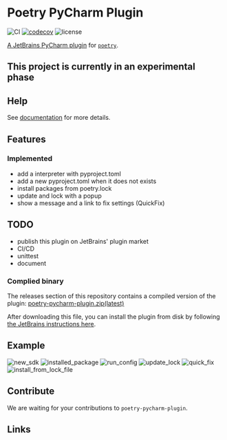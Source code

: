 # Poetry PyCharm Plugin
![CI](https://github.com/koxudaxi/poetry-pycharm-plugin/workflows/CI/badge.svg)
[![codecov](https://codecov.io/gh/koxudaxi/poetry-pycharm-plugin/branch/master/graph/badge.svg)](https://codecov.io/gh/koxudaxi/poetry-pycharm-plugin)
![license](https://img.shields.io/github/license/koxudaxi/poetry-pycharm-plugin.svg)

[A JetBrains PyCharm plugin]() for [`poetry`](https://python-poetry.org/).

## This project is currently in an experimental phase

## Help
See [documentation](https://koxudaxi.github.io/poetry-pycharm-plugin/) for more details.


##  Features
### Implemented
- add a interpreter with pyproject.toml
- add a new pyproject.toml when it does not exists
- install packages from poetry.lock
- update and lock with a popup
- show a message and a link to fix settings (QuickFix)

## TODO 
- publish this plugin on JetBrains' plugin market 
- CI/CD
- unittest
- document

### Complied binary
The releases section of this repository contains a compiled version of the plugin: [poetry-pycharm-plugin.zip(latest)](https://github.com/koxudaxi/poetry-pycharm-plugin/releases/latest/download/poetry-pycharm-plugin.zip)

After downloading this file, you can install the plugin from disk by following [the JetBrains instructions here](https://www.jetbrains.com/help/pycharm/plugins-settings.html).

## Example

![new_sdk](https://raw.githubusercontent.com/koxudaxi/poetry-pycharm-plugin/master/docs/new_sdk.png)
![installed_package](https://raw.githubusercontent.com/koxudaxi/poetry-pycharm-plugin/master/docs/installed_package.png)
![run_config](https://raw.githubusercontent.com/koxudaxi/poetry-pycharm-plugin/master/docs/run_config.png)
![update_lock](https://raw.githubusercontent.com/koxudaxi/poetry-pycharm-plugin/master/docs/update_lock.png)
![quick_fix](https://raw.githubusercontent.com/koxudaxi/poetry-pycharm-plugin/master/docs/quick_fix.png)
![install_from_lock_file](https://raw.githubusercontent.com/koxudaxi/poetry-pycharm-plugin/master/docs/install_from_lock_file.png)


## Contribute
We are waiting for your contributions to `poetry-pycharm-plugin`.


## Links

